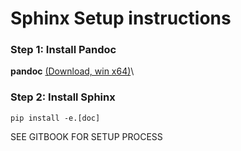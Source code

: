 # Sphinx Setup instructions

### Step 1: Install Pandoc

**pandoc** [(Download, win x64)](https://www.python.org/ftp/python/3.10.10/python-3.10.10-amd64.exe)\

### Step 2: Install Sphinx

```
pip install -e.[doc]
```

SEE GITBOOK FOR SETUP PROCESS